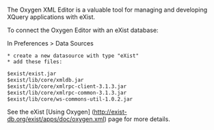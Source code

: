 <br/>
The Oxygen XML Editor is a valuable tool for managing and developing XQuery applications with eXist.

To connect the Oxygen Editor with an eXist database:

In Preferences > Data Sources

    * create a new datasource with type "eXist"
    * add these files:

```xml
$exist/exist.jar
$exist/lib/core/xmldb.jar
$exist/lib/core/xmlrpc-client-3.1.3.jar
$exist/lib/core/xmlrpc-common-3.1.3.jar
$exist/lib/core/ws-commons-util-1.0.2.jar
```

See the eXist [Using Oxygen] (http://exist-db.org/exist/apps/doc/oxygen.xml) page for more details.